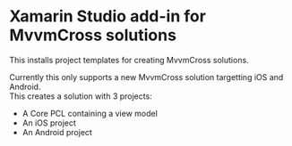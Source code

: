# Xamarin Studio add-in for MvvmCross solutions

This installs project templates for creating MvvmCross solutions.

Currently this only supports a new MvvmCross solution targetting iOS and Android.  
This creates a solution with 3 projects:

* A Core PCL containing a view model
* An iOS project
* An Android project
